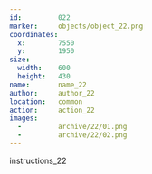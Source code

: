 ```yaml
---
id:			022
marker: 	objects/object_22.png
coordinates:
  x:		7550
  y:		1950
size:
  width:	600
  height:	430
name: 		name_22
author:		author_22
location: 	common
action: 	action_22
images:
  -			archive/22/01.png
  -			archive/22/02.png
---
```


instructions_22

